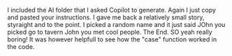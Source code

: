 I included the AI folder that I asked Copilot to generate. Again I just copy and pasted your instructions. I gave me back a relatively small story, styraight and to the point. I picked a random name and it just said JOhn you picked go to tavern John you met cool people. The End. SO yeah really boring! It was however helpfull to see how the "case" function worked in the code.